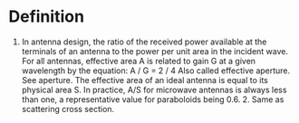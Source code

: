 # Definition

1.  In antenna design, the ratio of the received power available at the
    terminals of an antenna to the power per unit area in the incident
    wave. For all antennas, effective area A is related to gain G at a
    given wavelength by the equation: A / G = 2 / 4 Also called
    effective aperture. See aperture. The effective area of an ideal
    antenna is equal to its physical area S. In practice, A/S for
    microwave antennas is always less than one, a representative value
    for paraboloids being 0.6. 2. Same as scattering cross section.
